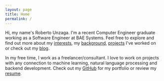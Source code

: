 ```yaml
---
layout: page
title: Home
permalink: /
---
```

Hi, my name's Roberto Unzaga. I'm a recent Computer Engineer graduate working as a Software Engineer at BAE Systems. Feel free to explore and find out more about my [interests](/interests/), my [background](/experience/), [projects](/projects/) I've worked on or check out my [blog](/blog/).

In my free time, I work as a freelancer/consultant. I love to work on projects with any connection to machine learning, natural language processing and backend development. Check out my [GitHub](https://github.com/tbarlow12) for my portfolio or review my [resume](/resources/documents/tannerbarlow.resume.pdf). 

